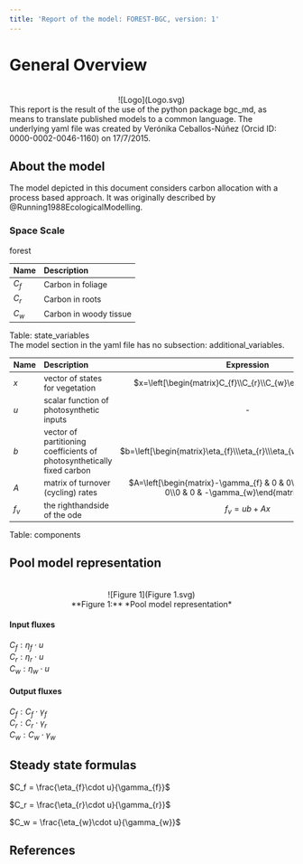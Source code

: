 ```yaml
---
title: 'Report of the model: FOREST-BGC, version: 1'
---
```

  
  
# General Overview  
  

<br>
<center>
![Logo](Logo.svg)
</center>
This report is the result of the use of the python package bgc_md, as means to translate published models to a common language.  The underlying yaml file was created by Verónika Ceballos-Núñez (Orcid ID: 0000-0002-0046-1160) on 17/7/2015.  
  
  
  
## About the model  
  
The model depicted in this document considers carbon allocation with a process based approach. It was originally described by @Running1988EcologicalModelling.  
  
  
  
### Space Scale  
  
forest
  
  
Name|Description  
:-----|:-----  
$C_{f}$|Carbon in foliage  
$C_{r}$|Carbon in roots  
$C_{w}$|Carbon in woody tissue  
  Table: state_variables  
The model section in the yaml file has no subsection: additional_variables.  
  
Name|Description|Expression  
:-----|:-----|:-----:  
$x$|vector of states for vegetation|$x=\left[\begin{matrix}C_{f}\\C_{r}\\C_{w}\end{matrix}\right]$  
$u$|scalar function of photosynthetic inputs|-  
$b$|vector of partitioning coefficients of photosynthetically fixed carbon|$b=\left[\begin{matrix}\eta_{f}\\\eta_{r}\\\eta_{w}\end{matrix}\right]$  
$A$|matrix of turnover (cycling) rates|$A=\left[\begin{matrix}-\gamma_{f} & 0 & 0\\0 & -\gamma_{r} & 0\\0 & 0 & -\gamma_{w}\end{matrix}\right]$  
$f_{v}$|the righthandside of the ode|$f_{v}=u b + A x$  
  Table: components  
  
  
## Pool model representation  
  

<br>
<center>
![Figure 1](Figure 1.svg)<br>**Figure 1:** *Pool model representation*<br>
</center>
  
  
#### Input fluxes  
  
$C_{f}: \eta_{f}\cdot u$  
$C_{r}: \eta_{r}\cdot u$  
$C_{w}: \eta_{w}\cdot u$  

  
  
#### Output fluxes  
  
$C_{f}: C_{f}\cdot\gamma_{f}$  
$C_{r}: C_{r}\cdot\gamma_{r}$  
$C_{w}: C_{w}\cdot\gamma_{w}$  
  
  
## Steady state formulas  
  
$C_f = \frac{\eta_{f}\cdot u}{\gamma_{f}}$  
  
  
  
$C_r = \frac{\eta_{r}\cdot u}{\gamma_{r}}$  
  
  
  
$C_w = \frac{\eta_{w}\cdot u}{\gamma_{w}}$  
  
  
  
  
  
## References  
  

